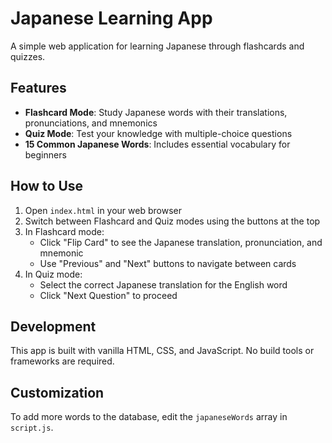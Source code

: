 # Japanese Learning App

A simple web application for learning Japanese through flashcards and quizzes.

## Features

- **Flashcard Mode**: Study Japanese words with their translations, pronunciations, and mnemonics
- **Quiz Mode**: Test your knowledge with multiple-choice questions
- **15 Common Japanese Words**: Includes essential vocabulary for beginners

## How to Use

1. Open `index.html` in your web browser
2. Switch between Flashcard and Quiz modes using the buttons at the top
3. In Flashcard mode:
   - Click "Flip Card" to see the Japanese translation, pronunciation, and mnemonic
   - Use "Previous" and "Next" buttons to navigate between cards
4. In Quiz mode:
   - Select the correct Japanese translation for the English word
   - Click "Next Question" to proceed

## Development

This app is built with vanilla HTML, CSS, and JavaScript. No build tools or frameworks are required.

## Customization

To add more words to the database, edit the `japaneseWords` array in `script.js`.
